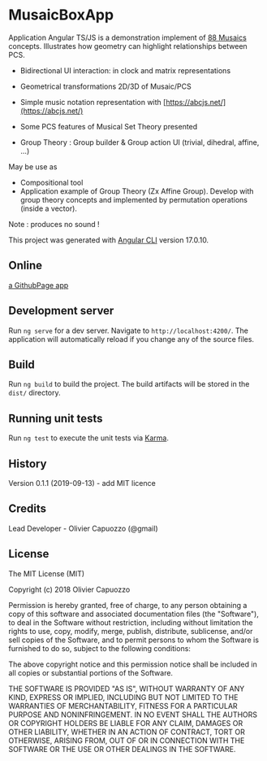 # MusaicBoxApp

Application Angular TS/JS is a demonstration implement of [88 Musaics](88Musaics.org) concepts.
Illustrates how geometry can highlight relationships between PCS.

- Bidirectional UI interaction: in clock and matrix representations

- Geometrical transformations 2D/3D of Musaic/PCS

- Simple music notation representation with [https://abcjs.net/](https://abcjs.net/)

- Some PCS features of Musical Set Theory presented

- Group Theory : Group builder & Group action UI (trivial, dihedral, affine, ...)

May be use as

- Compositional tool
- Application example of Group Theory (Zx Affine Group). Develop with group theory concepts and implemented by permutation operations (inside a vector).

Note : produces no sound !

This project was generated with [Angular CLI](https://github.com/angular/angular-cli) version 17.0.10.

## Online

[a GithubPage app](https://ocapuozzo.github.io/musaicbox-app/)


## Development server

Run `ng serve` for a dev server. Navigate to `http://localhost:4200/`. The application will automatically reload if you change any of the source files.

## Build

Run `ng build` to build the project. The build artifacts will be stored in the `dist/` directory.

## Running unit tests

Run `ng test` to execute the unit tests via [Karma](https://karma-runner.github.io).

## History

Version 0.1.1 (2019-09-13) - add MIT licence

## Credits

Lead Developer - Olivier Capuozzo  (@gmail)

## License

The MIT License (MIT)

Copyright (c) 2018 Olivier Capuozzo

Permission is hereby granted, free of charge, to any person obtaining a copy of this software and associated documentation files (the "Software"), to deal in the Software without restriction, including without limitation the rights to use, copy, modify, merge, publish, distribute, sublicense, and/or sell copies of the Software, and to permit persons to whom the Software is furnished to do so, subject to the following conditions:

The above copyright notice and this permission notice shall be included in all copies or substantial portions of the Software.

THE SOFTWARE IS PROVIDED "AS IS", WITHOUT WARRANTY OF ANY KIND, EXPRESS OR IMPLIED, INCLUDING BUT NOT LIMITED TO THE WARRANTIES OF MERCHANTABILITY, FITNESS FOR A PARTICULAR PURPOSE AND NONINFRINGEMENT. IN NO EVENT SHALL THE AUTHORS OR COPYRIGHT HOLDERS BE LIABLE FOR ANY CLAIM, DAMAGES OR OTHER LIABILITY, WHETHER IN AN ACTION OF CONTRACT, TORT OR OTHERWISE, ARISING FROM, OUT OF OR IN CONNECTION WITH THE SOFTWARE OR THE USE OR OTHER DEALINGS IN THE SOFTWARE.
